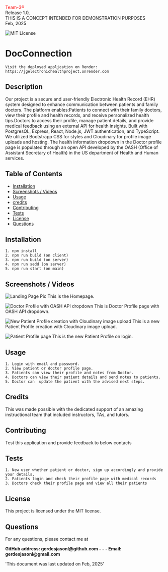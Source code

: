 
<span style="color:red;">Team-3®</span> <br>
  Release 1.0,<br>
  THIS IS A CONCEPT INTENDED FOR DEMONSTRATION PURPOSES<br>
  Feb, 2025
  
   ![MIT License](https://img.shields.io/badge/license-MIT-green)
    
  # DocConnection
    Visit the deployed application on Render: https://jgelectronichealthproject.onrender.com
  ## Description
  Our project is a secure and user-friendly Electronic Health Record (EHR) system designed to enhance communication between patients and family doctors. The platform enables:Patients to connect with their family doctors, view their profile and health records, and receive personalized health tips.Doctors to access their profile, manage patient details, and provide medical feedback using an external API for health insights. Built with PostgresQL, Express, React, Node.js, JWT authentication, and TypeScript. We utilized Bootstrapp CSS for styles and Cloudinary for profile image uploads and hosting. The health information dropdown in the Doctor profile page is populated through an open API developed by the OASH (Office of Assistant Secretary of Health) in the US department of Health and Human services.
  ## Table of Contents

  - [Installation](#installation)
  - [Screenshots / Videos](#screenshots--videos)
  - [Usage](#usage)
  - [credits]()
  - [Contributing](#contributing)
  - [Tests](#tests)
  - [License](#license)
  - [Questions](#questions)

## Installation
    1. npm install
    2. npm run build (on client)
    3. npm run build (on server)
    4. npm run sedd (on server)
    5. npm run start (on main)

## Screenshots / Videos
![Landing Page Pic](http://electronicHealthProject/assets/pic1.png)
This is the Homepage.

![Doctor Profile with OASH API dropdown](http://electronicHealthProject/assets/pic2.png)
This is Doctor Profile page with OASH API dropdown.

![New Patient Profile creation with Cloudinary image upload](http://electronicHealthProject/assets/pic3.png)
This is a new Patient Profile creation with Cloudinary image upload.

![Patient Profile page](http://electronicHealthProject/assets/pic4.png)
This is the new Patient Profile on login.


## Usage
    1. Login with email and password. 
    2. View patient or doctor profile page. 
    3. Patients can view their profile and notes from Doctor. 
    4. Doctors can view their patient details and send notes to patients. 
    5. Doctor can  update the patient with the advised next steps.


## Credits
This was made possible with the dedicated support of an amazing instructional team that included instructors, TAs, and tutors.

## Contributing
Test this application and provide feedback to below contacts

 ## Tests
    1. New user whether patient or doctor, sign up accordingly and provide your details. 
    2. Patients login and check their profile page with medical records       
    3. Doctors check their profile page and view all their patients


## License
This project is licensed under the MIT license.



## Questions
For any questions, please contact me at 
<p style="font-weight: bold" id="questionsEntry">GitHub address: gerdesjasonl@github.com - - - Email: gerdesjasonl@gmail.com</p>


'This document was last updated on Feb, 2025'

